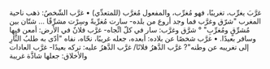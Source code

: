 غرَّبَ يغرِّب، تغريبًا، فهو مُغرِّب، والمفعول مُغرَّب (للمتعدِّي)
• غرَّب الشّخصُ: ذهب ناحية المغرب "‌شرّق وغرَّب فما وجد أروع من بلده- سارت مُغرِّبةً وسِرْت مشرِّقًا … شتّان بين مُشرِّقٍ ومُغرِّبِ" ° ‌شرَّق وغرَّب: سار في كلّ اتِّجاه- غرَّب فلانٌ في الأرض: أمعن فيها وسافر بعيدًا.
• غرَّب شخصًا عن بلاده: أبعده، جعله غريبًا، نحّاه، نفاه "أدّى به طلبُ الثَّأرِ إلى تغريبه عن وطنه"? غرَّب الدَّهرُ فلانًا/ غرَّب الدَّهرُ عليه: تركه بعيدًا- غرَّب العادات والأخلاق: جعلها شاذَّة غريبة